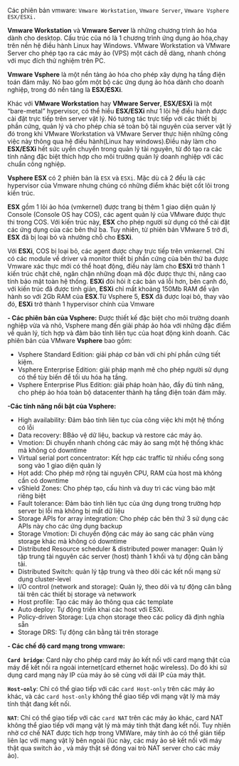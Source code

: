 
Các phiên bản vmware: `Vmware Workstation`, `Vmware Server`, `Vmware Vsphere ESX/ESXi.`

**Vmware Workstation** và **Vmware Server** là những chương trình ảo hóa dành cho desktop. Cấu trúc của nó là 1 chương trình ứng dụng ảo hóa,chạy trên nền hệ điều hành Linux hay Windows. VMware Workstation và VMware Server cho phép tạo ra các máy ảo (VPS) một cách dễ dàng, nhanh chóng với mục đích thử nghiệm trên PC.

**Vmware Vsphere** là một nền tảng ảo hóa cho phép xây dựng hạ tầng điện toán đám mây. Nó bao gồm một bộ các ứng dụng ảo hóa dành cho doanh nghiệp, trong đó nền tảng là **ESX/ESXi**.
  
Khác với **VMware Workstation** hay **VMware Server**, **ESX/ESXi** là một “bare-metal” hypervisor, có thể hiểu **ESX/ESXi** như 1 lõi hệ điều hành được cài đặt trực tiếp trên server vật lý. Nó tương tác trực tiếp với các thiết bị phần cứng, quản lý và cho phép chia sẻ toàn bộ tài nguyên của server vật lý đó trong khi VMware Workstation và VMware Server thực hiện những công việc này thông qua hệ điều hành(Linux hay windows).Điều này làm cho **ESX/ESXi** hết sức uyển chuyển trong quản lý tài nguyên, từ đó tạo ra các tính năng đặc biệt thích hợp cho môi trường quản lý doanh nghiệp với các chuẩn công nghiệp.
 
**Vsphere ESX** có 2 phiên bản là `ESX` và `ESXi`. Mặc dù cả 2 đều là các hypervisor của Vmware nhưng chúng có những điểm khác biệt cốt lõi trong kiến trúc.

**ESX** gồm 1 lõi ảo hóa (vmkernel) được trang bị thêm 1 giao diện quản lý Console (Console OS hay COS), các agent quản lý của VMware được thực thi trong COS. Với kiến trúc này, **ESX** cho phép người sử dụng có thể cài đặt các ứng dụng của các bên thứ ba. Tuy nhiên, từ phiên bản VMware 5 trở đi, **ESX** đã bị loại bỏ và nhường chỗ cho **ESXi**.

Với **ESXi**, COS bị loại bỏ, các agent được chạy trực tiếp trên vmkernel. Chỉ có các module về driver và monitor thiết bị phần cứng của bên thứ ba được Vmware xác thực mới có thể hoạt động, điều này làm cho **ESXi** trở thành 1 kiến trúc chặt chẽ, ngăn chặn những đoạn mã độc được thực thi, nâng cao tính bảo mật toàn hệ thống. **ESXi** đòi hỏi ít các bản vá lỗi hơn, bên cạnh đó, với kiến trúc đã được tinh giản, **ESXi** chỉ mất khoảng 150Mb RAM để vận hành so với 2Gb RAM của **ESX**.Từ Vsphere 5, **ESX** đã được loại bỏ, thay vào đó, **ESXi** trở thành 1 hypervisor chính của Vmware

**- Các phiên bản của Vsphere:**
Được thiết kế đặc biệt cho môi trường doanh nghiệp vừa và nhỏ, Vsphere mang đến giải pháp ảo hóa với những đặc điểm về quản lý, tích hợp
và đảm bảo tính liên tục của hoạt động kinh doanh. Các phiên bản của VMware **Vsphere** bao gồm:

<ul>
 <li>Vsphere Standard Edition: giải pháp cơ bản với chi phí phần cứng tiết kiệm.</li>
<li>Vsphere Enterprise Edition: giải pháp mạnh mẽ cho phép người sử dụng có thể tùy biến để tối ưu hóa hạ tầng.</li>
<li>Vsphere Enterprise Plus Edition: giải pháp hoàn hảo, đầy đủ tính năng, cho phép ảo hóa toàn bộ datacenter thành hạ tầng điện toán 
  đám mây.</li>
</ul>

**-Các tính năng nổi bật của Vsphere:**

<ul>
<li>High availability: Đảm bảo tính liên tục của công việc khi một hệ thống có lỗi</li>
<li>Data recovery: BBảo vệ dữ liệu, backup và restore các máy ảo.</li>
<li>Vmotion: Di chuyển nhanh chóng các máy ảo sang một hệ thống khác mà không có downtime</li>
<li>Virtual serial port concentrator: Kết hợp các traffic từ nhiều cổng song song vào 1 giao diện quản lý</li>
<li>Hot add: Cho phép mở rộng tài nguyên CPU, RAM của host mà không cần có downtime</li>
<li>vShield Zones: Cho phép tạo, cấu hình và duy trì các vùng bảo mật riêng biệt</li>
<li>Fault tolerance: Đảm bảo tính liên tục của ứng dụng trong trường hợp server bị lỗi mà không bị mất dữ liệu</li>
<li>Storage APIs for array integration: Cho phép các bên thứ 3 sử dụng các APIs này cho các ứng dụng backup</li>
<li>Storage Vmotion: Di chuyển động các máy ảo sang các phân vùng storage khác mà không có downtime</li>
<li>Distributed Resource scheduler & distributed power manager: Quản lý tập trung tài nguyên các server (host) thành 1 khối và tự động cân bằng tải.</li>
<li>Distributed Switch: quản lý tập trung và theo dõi các kết nối mạng sử dụng cluster-level</li>
<li>I/O control (network and storage): Quản lý, theo dõi và tự động cân bằng tải trên các thiết bị storage và netwwork</li>
<li>Host profile: Tạo các máy ảo thông qua các template</li>
<li>Auto deploy: Tự động triển khai các host với ESXi.</li>
<li>Policy-driven Storage: Lựa chọn storage theo các policy đã định nghĩa sẵn</li>
<li>Storage DRS: Tự động cân bằng tải trên storage</li>
</ul>

**- Các chế độ card mạng trong vmware:**

**`Card bridge`**: Card này cho phép card máy ảo kết nối với card mạng thật của máy để kết nối ra ngoài internet(card ethernet hoặc wireless). Do đó khi sử dụng card mạng này IP của máy ảo sẽ cùng với dải IP của máy thật.

**`Host-only`**: Chỉ có thể giao tiếp với các `card Host-only` trên các máy ảo khác, và các `card host-only` không thể giao tiếp với mạng vật lý mà máy tính thật đang kết nối.

**`NAT`**: Chỉ có thể giao tiếp với các `card NAT` trên các máy ảo khác, card NAT không thể giao tiếp với mạng vật lý mà máy tính thật đang kết nối. Tuy nhiên nhờ cơ chế NAT được tích hợp trong VMWare, máy tính ảo có thể gián tiếp liên lạc với mạng vật lý bên ngoài (lúc này, các máy ảo sẽ kết nối với máy thật qua switch ảo , và máy thật sẽ đóng vai trò NAT server cho các máy ảo).

